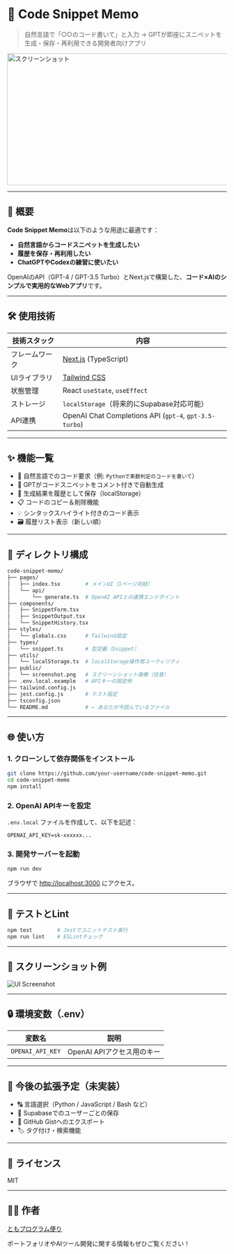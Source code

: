 # 🧠 Code Snippet Memo

> 自然言語で「○○のコード書いて」と入力 → GPTが即座にスニペットを生成・保存・再利用できる開発者向けアプリ

<img width="940" height="303" alt="スクリーンショット" src="https://github.com/user-attachments/assets/456b7644-5b1b-41a5-9f2e-ea1bf9bacc3c" />

---

## 🚀 概要

**Code Snippet Memo**は以下のような用途に最適です：

- **自然言語からコードスニペットを生成したい**
- **履歴を保存・再利用したい**
- **ChatGPTやCodexの練習に使いたい**

OpenAIのAPI（GPT-4 / GPT-3.5 Turbo）とNext.jsで構築した、**コード×AIのシンプルで実用的なWebアプリ**です。

---

## 🛠️ 使用技術

| 技術スタック | 内容 |
|--------------|------|
| フレームワーク | [Next.js](https://nextjs.org/) (TypeScript) |
| UIライブラリ | [Tailwind CSS](https://tailwindcss.com/) |
| 状態管理 | React `useState`, `useEffect` |
| ストレージ | `localStorage`（将来的にSupabase対応可能） |
| API連携 | OpenAI Chat Completions API (`gpt-4`, `gpt-3.5-turbo`) |

---

## ✨ 機能一覧

- 💬 自然言語でのコード要求（例: `Pythonで素数判定のコードを書いて`）
- 🤖 GPTがコードスニペットをコメント付きで自動生成
- 🧠 生成結果を履歴として保存（localStorage）
- 📋 コードのコピー＆削除機能
- 💡 シンタックスハイライト付きのコード表示
- 🗃️ 履歴リスト表示（新しい順）

---

## 📁 ディレクトリ構成

```bash
code-snippet-memo/
├── pages/
│   ├── index.tsx        # メインUI（1ページ完結）
│   └── api/
│       └── generate.ts  # OpenAI APIとの連携エンドポイント
├── components/
│   ├── SnippetForm.tsx
│   ├── SnippetOutput.tsx
│   └── SnippetHistory.tsx
├── styles/
│   └── globals.css      # Tailwind設定
├── types/
│   └── snippet.ts       # 型定義（Snippet）
├── utils/
│   └── localStorage.ts  # localStorage操作用ユーティリティ
├── public/
│   └── screenshot.png   # スクリーンショット画像（任意）
├── .env.local.example   # APIキーの設定例
├── tailwind.config.js
├── jest.config.js       # テスト設定
├── tsconfig.json
└── README.md            # ← あなたが今読んでいるファイル
````

---

## 🌐 使い方

### 1. クローンして依存関係をインストール

```bash
git clone https://github.com/your-username/code-snippet-memo.git
cd code-snippet-memo
npm install
```

### 2. OpenAI APIキーを設定

`.env.local` ファイルを作成して、以下を記述：

```
OPENAI_API_KEY=sk-xxxxxx...
```

### 3. 開発サーバーを起動

```bash
npm run dev
```

ブラウザで [http://localhost:3000](http://localhost:3000) にアクセス。

---

## 🧪 テストとLint

```bash
npm test        # Jestでユニットテスト実行
npm run lint    # ESLintチェック
```

---

## 📸 スクリーンショット例

![UI Screenshot](./public/screenshot.png)

---

## 🔒 環境変数（.env）

| 変数名              | 説明                 |
| ---------------- | ------------------ |
| `OPENAI_API_KEY` | OpenAI APIアクセス用のキー |

---

## 🧱 今後の拡張予定（未実装）

* 🔠 言語選択（Python / JavaScript / Bash など）
* 🔐 Supabaseでのユーザーごとの保存
* 📝 GitHub Gistへのエクスポート
* 🏷️ タグ付け・検索機能

---

## 📄 ライセンス

MIT

---

## 🧑‍💻 作者

[ともプログラム便り](https://github.com/TomoProgrammingDayori)

ポートフォリオやAIツール開発に関する情報もぜひご覧ください！
